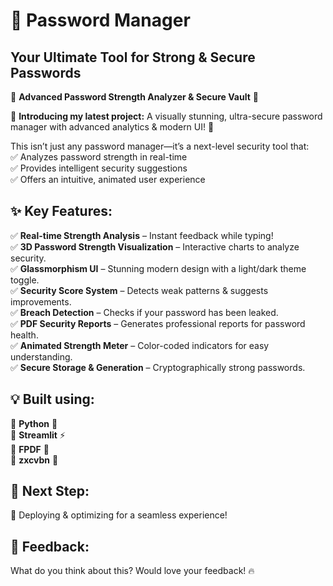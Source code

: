 # 🔐 Password Manager  
## Your Ultimate Tool for Strong & Secure Passwords  

🚀 **Advanced Password Strength Analyzer & Secure Vault** 🔐  

🔑 **Introducing my latest project:** A visually stunning, ultra-secure password manager with advanced analytics & modern UI! 🚀  

This isn’t just any password manager—it’s a next-level security tool that:  
✅ Analyzes password strength in real-time  
✅ Provides intelligent security suggestions  
✅ Offers an intuitive, animated user experience  

## ✨ Key Features:
✅ **Real-time Strength Analysis** – Instant feedback while typing!  
✅ **3D Password Strength Visualization** – Interactive charts to analyze security.  
✅ **Glassmorphism UI** – Stunning modern design with a light/dark theme toggle.  
✅ **Security Score System** – Detects weak patterns & suggests improvements.  
✅ **Breach Detection** – Checks if your password has been leaked.  
✅ **PDF Security Reports** – Generates professional reports for password health.  
✅ **Animated Strength Meter** – Color-coded indicators for easy understanding.  
✅ **Secure Storage & Generation** – Cryptographically strong passwords.  

## 💡 Built using:
🔹 **Python** 🐍  
🔹 **Streamlit** ⚡  
🔹 **FPDF** 📝  
🔹 **zxcvbn** 🔐  

## 🚀 Next Step:
🔹 Deploying & optimizing for a seamless experience!  

## 💬 Feedback:
What do you think about this? Would love your feedback! 🔥  
